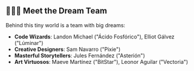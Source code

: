 ## 🧑‍🤝‍🧑 Meet the Dream Team  
Behind this tiny world is a team with big dreams:  
- **Code Wizards**: Landon Michael ("Ácido Fosfórico"), Elliot Gálvez ("Lúminar")  
- **Creative Designers**: Sam Navarro ("Pixie")  
- **Masterful Storytellers**: Jules Fernández ("Asterión")  
- **Art Virtuosos**: Maeve Martínez ("BitStar"), Leonor Aguilar ("Vectoria")  
